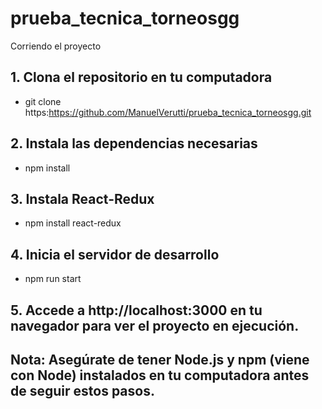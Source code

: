 # prueba_tecnica_torneosgg
 
Corriendo el proyecto

## 1. Clona el repositorio en tu computadora

- git clone https:https://github.com/ManuelVerutti/prueba_tecnica_torneosgg.git

## 2. Instala las dependencias necesarias

- npm install

## 3. Instala React-Redux

- npm install react-redux

## 4. Inicia el servidor de desarrollo

- npm run start

## 5. Accede a http://localhost:3000 en tu navegador para ver el proyecto en ejecución.

## Nota: Asegúrate de tener Node.js y npm (viene con Node) instalados en tu computadora antes de seguir estos pasos.
